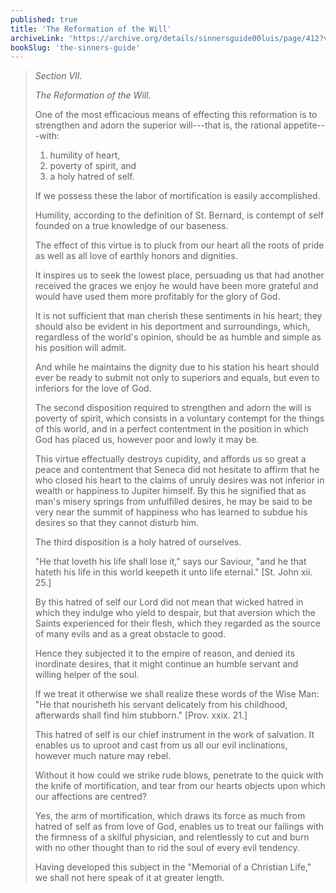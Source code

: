 ```yaml
---
published: true
title: 'The Reformation of the Will'
archiveLink: 'https://archive.org/details/sinnersguide00luis/page/412?view=theater'
bookSlug: 'the-sinners-guide'
---
```


> *Section VII.*
> 
> *The Reformation of the Will.*
> 
> One of the most efficacious means of effecting this reformation is to strengthen and adorn the superior will---that is, the rational appetite---with:
> 
> 1. humility of heart,
> 2. poverty of spirit, and
> 3. a holy hatred of self.
> 
> If we possess these the labor of mortification is easily accomplished.
> 
> Humility, according to the definition of St. Bernard, is contempt of self founded on a true knowledge of our baseness.
> 
> The effect of this virtue is to pluck from our heart all the roots of pride as well as all love of earthly honors and dignities.
> 
> It inspires us to seek the lowest place, persuading us that had another received the graces we enjoy he would have been more grateful and would have used them more profitably for the glory of God.
> 
> It is not sufficient that man cherish these sentiments in his heart; they should also be evident in his deportment and surroundings, which, regardless of the world's opinion, should be as humble and simple as his position will admit.
> 
> And while he maintains the dignity due to his station his heart should ever be ready to submit not only to superiors and equals, but even to inferiors for the love of God.
> 
> The second disposition required to strengthen and adorn the will is poverty of spirit, which consists in a voluntary contempt for the things of this world, and in a perfect contentment in the position in which God has placed us, however poor and lowly it may be.
> 
> This virtue effectually destroys cupidity, and affords us so great a peace and contentment that Seneca did not hesitate to affirm that he who closed his heart to the claims of unruly desires was not inferior in wealth or happiness to Jupiter himself. By this he signified that as man's misery springs from unfulfilled desires, he may be said to be very near the summit of happiness who has learned to subdue his desires so that they cannot disturb him.
> 
> The third disposition is a holy hatred of ourselves.
> 
> "He that loveth his life shall lose it," says our Saviour, "and he that hateth his life in this world keepeth it unto life eternal." [St. John xii. 25.]
> 
> By this hatred of self our Lord did not mean that wicked hatred in which they indulge who yield to despair, but that aversion which the Saints experienced for their flesh, which they regarded as the source of many evils and as a great obstacle to good.
> 
> Hence they subjected it to the empire of reason, and denied its inordinate desires, that it might continue an humble servant and willing helper of the soul.
> 
> If we treat it otherwise we shall realize these words of the Wise Man: "He that nourisheth his servant delicately from his childhood, afterwards shall find him stubborn." [Prov. xxix. 21.]
> 
> This hatred of self is our chief instrument in the work of salvation. It enables us to uproot and cast from us all our evil inclinations, however much nature may rebel.
> 
> Without it how could we strike rude blows, penetrate to the quick with the knife of mortification, and tear from our hearts objects upon which our affections are centred?
> 
> Yes, the arm of mortification, which draws its force as much from hatred of self as from love of God, enables us to treat our failings with the firmness of a skilful physician, and relentlessly to cut and burn with no other thought than to rid the soul of every evil tendency.
> 
> Having developed this subject in the "Memorial of a Christian Life," we shall not here speak of it at greater length.
